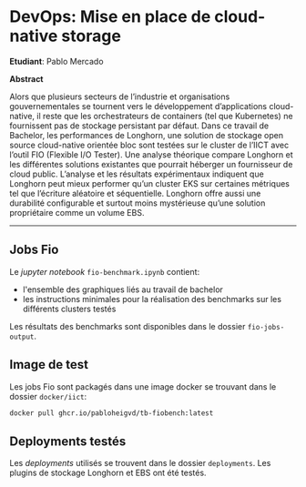 # DevOps: Mise en place de cloud-native storage 
**Etudiant**: Pablo Mercado

__Abstract__

Alors que plusieurs secteurs de l’industrie et organisations gouvernementales se tournent vers
le développement d’applications cloud-native, il reste que les orchestrateurs de containers (tel
que Kubernetes) ne fournissent pas de stockage persistant par défaut.
Dans ce travail de Bachelor, les performances de Longhorn, une solution de stockage open
source cloud-native orientée bloc sont testées sur le cluster de l’IICT avec l’outil FIO (Flexible
I/O Tester). Une analyse théorique compare Longhorn et les différentes solutions existantes
que pourrait héberger un fournisseur de cloud public. L’analyse et les résultats expérimentaux
indiquent que Longhorn peut mieux performer qu’un cluster EKS sur certaines métriques
tel que l’écriture aléatoire et séquentielle. Longhorn offre aussi une durabilité configurable et
surtout moins mystérieuse qu’une solution propriétaire comme un volume EBS.

---

## Jobs Fio
Le *jupyter notebook* `fio-benchmark.ipynb` contient:
* l'ensemble des graphiques liés au travail de bachelor
* les instructions minimales pour la réalisation des benchmarks sur les différents clusters testés

Les résultats des benchmarks sont disponibles dans le dossier `fio-jobs-output`.

## Image de test
Les jobs Fio sont packagés dans une image docker se trouvant dans le dossier `docker/iict`:

```bash
docker pull ghcr.io/pabloheigvd/tb-fiobench:latest
```
## Deployments testés
Les *deployments* utilisés se trouvent dans le dossier `deployments`. Les plugins de stockage Longhorn et EBS ont été testés.
